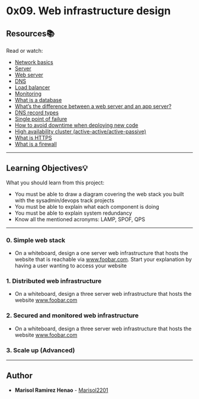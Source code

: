 # 0x09. Web infrastructure design

## Resources:books:
Read or watch:
* [Network basics](https://intranet.hbtn.io/concepts/33)
* [Server](https://intranet.hbtn.io/concepts/67)
* [Web server](https://intranet.hbtn.io/concepts/17)
* [DNS](https://intranet.hbtn.io/concepts/12)
* [Load balancer](https://intranet.hbtn.io/concepts/46)
* [Monitoring](https://intranet.hbtn.io/concepts/13)
* [What is a database](https://searchsqlserver.techtarget.com/definition/database)
* [What’s the difference between a web server and an app server?](https://www.youtube.com/watch?v=S97eKyv2b9M)
* [DNS record types](https://kb.pressable.com/article/dns-record-types-explained/)
* [Single point of failure](https://en.wikipedia.org/wiki/Single_point_of_failure)
* [How to avoid downtime when deploying new code](https://softwareengineering.stackexchange.com/questions/35063/how-do-you-update-your-production-codebase-database-schema-without-causing-downt#answers-header)
* [High availability cluster (active-active/active-passive)](https://docs.oracle.com/cd/E17904_01/core.1111/e10106/intro.htm#ASHIA714)
* [What is HTTPS](https://www.instantssl.com/http-vs-https)
* [What is a firewall](https://www.webopedia.com/TERM/F/firewall.html)

---
## Learning Objectives:bulb:
What you should learn from this project:

* You must be able to draw a diagram covering the web stack you built with the sysadmin/devops track projects
* You must be able to explain what each component is doing
* You must be able to explain system redundancy
* Know all the mentioned acronyms: LAMP, SPOF, QPS

---

### 0. Simple web stack
* On a whiteboard, design a one server web infrastructure that hosts the website that is reachable via www.foobar.com. Start your explanation by having a user wanting to access your website


### 1. Distributed web infrastructure
* On a whiteboard, design a three server web infrastructure that hosts the website www.foobar.com

### 2. Secured and monitored web infrastructure
* On a whiteboard, design a three server web infrastructure that hosts the website www.foobar.com

### 3. Scale up (Advanced)

---

## Author
* **Marisol Ramirez Henao** - [Marisol2201](https://github.com/Marisol2201)